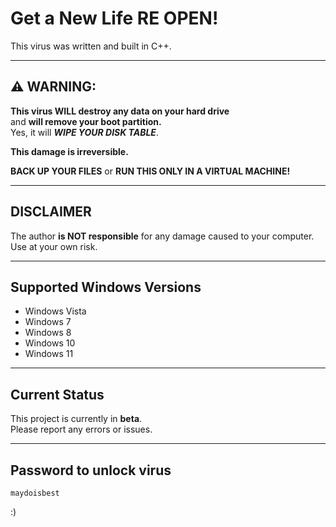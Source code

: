 # Get a New Life RE OPEN!

This virus was written and built in C++. 

---

## ⚠️ WARNING:

**This virus WILL destroy any data on your hard drive**  
and **will remove your boot partition.**  
Yes, it will ***WIPE YOUR DISK TABLE***.

**This damage is irreversible.**  

**BACK UP YOUR FILES** or **RUN THIS ONLY IN A VIRTUAL MACHINE!**

---

## DISCLAIMER

The author **is NOT responsible** for any damage caused to your computer.  
Use at your own risk.

---

## Supported Windows Versions

- Windows Vista  
- Windows 7  
- Windows 8  
- Windows 10  
- Windows 11  

---

## Current Status

This project is currently in **beta**.  
Please report any errors or issues.

---

## Password to unlock virus

`maydoisbest`  

:)
